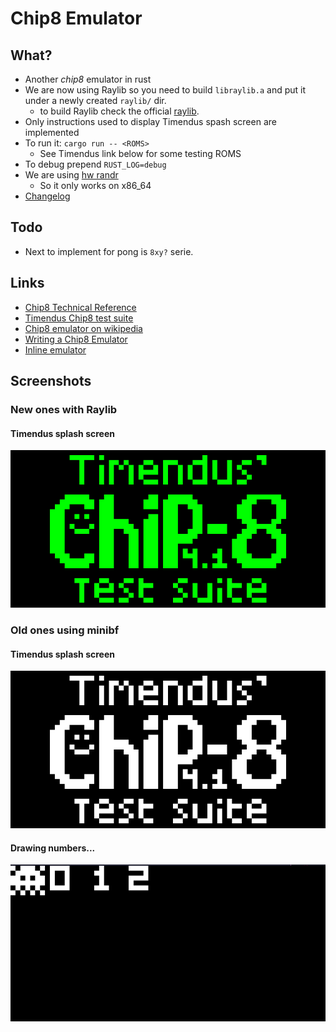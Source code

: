 # Chip8 Emulator

## What?
- Another *chip8* emulator in rust
- We are now using Raylib so you need to build `libraylib.a` and put it under a newly created `raylib/` dir.
    - to build Raylib check the official [raylib](https://www.raylib.com/).
- Only instructions used to display Timendus spash screen are implemented
- To run it: `cargo run -- <ROMS>`
    - See Timendus link below for some testing ROMS
- To debug prepend `RUST_LOG=debug`
- We are using [hw randr](https://doc.rust-lang.org/core/arch/x86/fn._rdrand16_step.html)
    - So it only works on x86_64
- [Changelog](https://github.com/gthvn1/chip8-emulator/blob/master/Changelog.md)

## Todo
- Next to implement for pong is `8xy?` serie.

## Links
- [Chip8 Technical Reference](http://devernay.free.fr/hacks/chip8/C8TECH10.HTM)
- [Timendus Chip8 test suite](https://github.com/Timendus/chip8-test-suite)
- [Chip8 emulator on wikipedia](https://en.wikipedia.org/wiki/CHIP-8)
- [Writing a Chip8 Emulator](http://craigthomas.ca/blog/2014/06/21/writing-a-chip-8-emulator-part-1/)
- [Inline emulator](https://chip-8.vercel.app/)

## Screenshots

### New ones with Raylib

#### Timendus splash screen
![](https://github.com/gthvn1/chip8-emulator/blob/master/screenshots/timendus_raylib.png)

### Old ones using minibf

#### Timendus splash screen
![](https://github.com/gthvn1/chip8-emulator/blob/master/screenshots/timendus.png)

#### Drawing numbers...
![](https://github.com/gthvn1/chip8-emulator/blob/master/screenshots/drawing_numbers.png)

